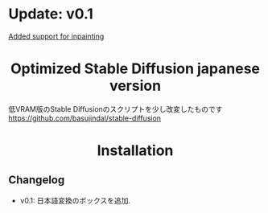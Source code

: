 # Update: v0.1

[Added support for inpainting](#inpainting)

<h1 align="center">Optimized Stable Diffusion japanese version</h1>

低VRAM版のStable Diffusionのスクリプトを少し改変したものです
https://github.com/basujindal/stable-diffusion

<h1 align="center">Installation</h1>


## Changelog

- v0.1: 日本語変換のボックスを追加.
